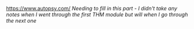 https://www.autopsy.com/
*Needing to fill in this part - I didn't take any notes when I went through the first THM module but will when I go through the next one*
